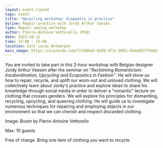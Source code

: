 ```yaml
---
layout: event.liquid
tags: event
title: "Upcycling workshop: Ecopoetry in practice"
byline: Repair practice with Jordy Arthur Vaesen
type: Repair sewing workshop
author: Pierre-Antoine Vettorello (PhD)
date: 2022-10-12
time: 13:00 - 15:00
location: Sint Lucas Antwerpen
main_image: https://ucarecdn.com/7c7d06d2-b2d9-4f1c-8952-4b4e897f79e0/
---
```

You are invited to take part in this 2-hour workshop with Belgian designer Jordy Arthur Vaesen after the seminar on "*Reclaiming Romanticism: Insubordination, Upcycling and Ecopoetics in Fashion"*. He will show us how to repair, recycle, and uplift our worn-out and unloved clothing. We will collectively learn about Jordy's practice and explore ideas to share his knowledge through social media in order to deliver a "romantic" lecture on clothing that crosses genders. We will explore his principles for dismantling, recycling, upcycling, and queering clothing. He will guide us to investigate numerous techniques for repairing and employing objects in our environment so that we can cherish and respect discarded clothing.

Image: *Buren* by Pierre-Antoine Vettorello

Max: 10 guests

Free of charge. Bring one item of clothing you want to recycle.
